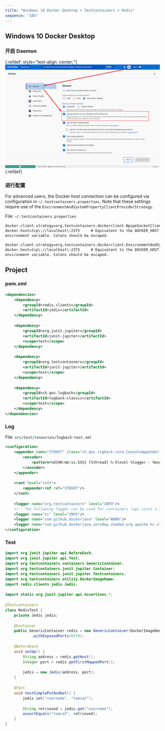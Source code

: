 ```yaml
---
title: "Windows 10 Docker Desktop + TestContainers + Redis"
sequence: "103"
---
```


## Windows 10 Docker Desktop

### 开启 Daemon

{:refdef: style="text-align: center;"}
![](/assets/images/docker/docker-desktop-settings-general-expose-daemon.png)
{:refdef}

### 进行配置

For advanced users, the Docker host connection can be configured via configuration in `~/.testcontainers.properties`.
Note that these settings require use of the `EnvironmentAndSystemPropertyClientProviderStrategy`.

File: `~/.testcontainers.properties`

```text
docker.client.strategy=org.testcontainers.dockerclient.NpipeSocketClientProviderStrategy
docker.host=tcp\://localhost\:2375     # Equivalent to the DOCKER_HOST environment variable. Colons should be escaped.
```

```text
docker.client.strategy=org.testcontainers.dockerclient.EnvironmentAndSystemPropertyClientProviderStrategy
docker.host=tcp\://localhost\:2375     # Equivalent to the DOCKER_HOST environment variable. Colons should be escaped.
```

## Project

### pom.xml

```xml
<dependencies>
    <dependency>
        <groupId>redis.clients</groupId>
        <artifactId>jedis</artifactId>
    </dependency>

    <dependency>
        <groupId>org.junit.jupiter</groupId>
        <artifactId>junit-jupiter</artifactId>
        <scope>test</scope>
    </dependency>

    <dependency>
        <groupId>org.testcontainers</groupId>
        <artifactId>junit-jupiter</artifactId>
        <scope>test</scope>
    </dependency>

    <dependency>
        <groupId>ch.qos.logback</groupId>
        <artifactId>logback-classic</artifactId>
        <scope>test</scope>
    </dependency>
</dependencies>
```

### Log

File: `src/test/resources/logback-test.xml`

```xml
<configuration>
    <appender name="STDOUT" class="ch.qos.logback.core.ConsoleAppender">
        <encoder>
            <pattern>%d{HH:mm:ss.SSS} [%thread] %-5level %logger - %msg%n</pattern>
        </encoder>
    </appender>

    <root level="info">
        <appender-ref ref="STDOUT"/>
    </root>

    <logger name="org.testcontainers" level="INFO"/>
    <!-- The following logger can be used for containers logs since 1.18.0 -->
    <logger name="tc" level="INFO"/>
    <logger name="com.github.dockerjava" level="WARN"/>
    <logger name="com.github.dockerjava.zerodep.shaded.org.apache.hc.client5.http.wire" level="OFF"/>
</configuration>
```

### Test

```java
import org.junit.jupiter.api.BeforeEach;
import org.junit.jupiter.api.Test;
import org.testcontainers.containers.GenericContainer;
import org.testcontainers.junit.jupiter.Container;
import org.testcontainers.junit.jupiter.Testcontainers;
import org.testcontainers.utility.DockerImageName;
import redis.clients.jedis.Jedis;

import static org.junit.jupiter.api.Assertions.*;

@Testcontainers
class RedisTest {
    private Jedis jedis;

    @Container
    public GenericContainer redis = new GenericContainer(DockerImageName.parse("redis:7.2.3"))
            .withExposedPorts(6379);

    @BeforeEach
    void setUp() {
        String address = redis.getHost();
        Integer port = redis.getFirstMappedPort();

        jedis = new Jedis(address, port);
    }

    @Test
    void testSimplePutAndGet() {
        jedis.set("username", "tomcat");

        String retrieved = jedis.get("username");
        assertEquals("tomcat", retrieved);
    }
}
```

